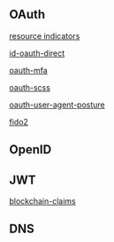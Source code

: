 ## OAuth

[resource indicators](https://github.com/jaredhanson/draft-oauth-rad)

[id-oauth-direct](https://github.com/jaredhanson/id-oauth-direct)

[oauth-mfa](https://github.com/jaredhanson/draft-oauth-mfa)

[oauth-scss](https://github.com/jaredhanson/draft-oauth-scss/issues)

[oauth-user-agent-posture](https://github.com/jaredhanson/draft-oauth-user-agent-posture)

[fido2](https://github.com/jaredhanson/id-oauth-fido2)

[](https://github.com/jaredhanson/draft-oauth-dyn-reg-rar-00)

[](https://github.com/jaredhanson/draft-oauth-mfa-assoc)

## OpenID

[](https://github.com/jaredhanson/draft-oauth-cookie-response-mode)

[](https://github.com/jaredhanson/draft-openid-connect-cross-origin-authentication)

[](https://github.com/jaredhanson/draft-oauth-cotc)

## JWT

[blockchain-claims](https://github.com/jaredhanson/id-blockchain-claims-in-jwt)

## DNS

[](https://github.com/jaredhanson/draft-well-known-dns-subdomain)

